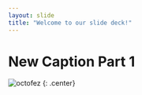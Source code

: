 ```yaml
---
layout: slide
title: "Welcome to our slide deck!"
---
```


# New Caption Part 1

![octofez](https://octodex.github.com/images/octofez.png)
{: .center}

